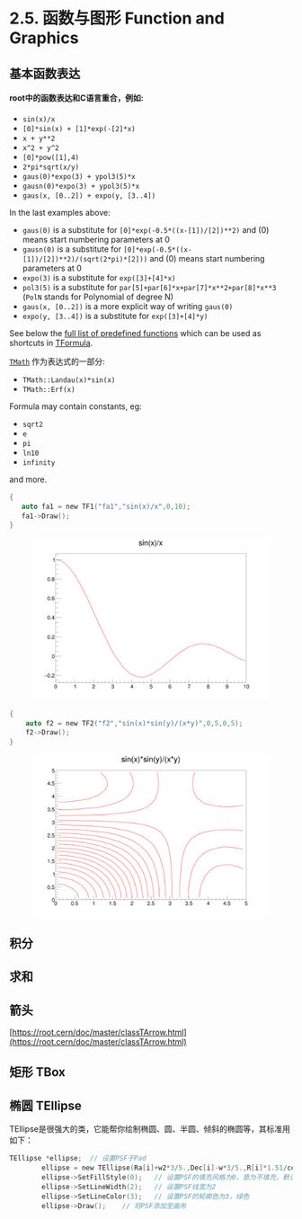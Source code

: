 # 2.5. 函数与图形 Function and Graphics

## 基本函数表达

#### root中的函数表达和C语言重合，例如:

* `sin(x)/x`
* `[0]*sin(x) + [1]*exp(-[2]*x)`
* `x + y**2`
* `x^2 + y^2`
* `[0]*pow([1],4)`
* `2*pi*sqrt(x/y)`
* `gaus(0)*expo(3) + ypol3(5)*x`
* `gausn(0)*expo(3) + ypol3(5)*x`
* `gaus(x, [0..2]) + expo(y, [3..4])`

In the last examples above:

* `gaus(0)` is a substitute for `[0]*exp(-0.5*((x-[1])/[2])**2)` and (0) means start numbering parameters at 0
* `gausn(0)` is a substitute for `[0]*exp(-0.5*((x-[1])/[2])**2)/(sqrt(2*pi)*[2]))` and (0) means start numbering parameters at 0
* `expo(3)` is a substitute for `exp([3]+[4]*x)`
* `pol3(5)` is a substitute for `par[5]+par[6]*x+par[7]*x**2+par[8]*x**3` (`PolN` stands for Polynomial of degree N)
* `gaus(x, [0..2])` is a more explicit way of writing `gaus(0)`
* `expo(y, [3..4])` is a substitute for `exp([3]+[4]*y)`

See below the [full list of predefined functions](https://root.cern/doc/master/classTFormula.html#FormulaFuncs) which can be used as shortcuts in [TFormula](https://root.cern/doc/master/classTFormula.html).

[`TMath`](https://root.cern/doc/master/namespaceTMath.html) 作为表达式的一部分:

* `TMath::Landau(x)*sin(x)`
* `TMath::Erf(x)`

Formula may contain constants, eg:

* `sqrt2`
* `e`
* `pi`
* `ln10`
* `infinity`

and more.



```c
{
   auto fa1 = new TF1("fa1","sin(x)/x",0,10);
   fa1->Draw();
}
```

<figure><img src="../.gitbook/assets/pict1_TF1_001.png" alt="" width="563"><figcaption></figcaption></figure>





```c
{
    auto f2 = new TF2("f2","sin(x)*sin(y)/(x*y)",0,5,0,5);
    f2->Draw();
}
```

<figure><img src="../.gitbook/assets/pict1_TF2_001.png" alt="" width="563"><figcaption></figcaption></figure>

## 积分



## 求和













## 箭头



[https://root.cern/doc/master/classTArrow.html](https://root.cern/doc/master/classTArrow.html)





## 矩形 TBox

## 椭圆 TEllipse

TEllipse是很强大的类，它能帮你绘制椭圆、圆、半圆、倾斜的椭圆等，其标准用如下：

```c
TEllipse *ellipse;  // 设置PSF于Pad
        ellipse = new TEllipse(Ra[i]+w2*3/5.,Dec[i]-w*3/5.,R[i]*1.51/cos(Dec[i]/57.3),R[i]*1.51,0,270,60);   // TEllipse(椭圆在Pad中的横坐标,纵坐标,长轴,短轴,phimax,phimin,theta)
        ellipse->SetFillStyle(0);   // 设置PSF的填充风格为0，意为不填充，默认不填充
        ellipse->SetLineWidth(2);   // 设置PSF线宽为2
        ellipse->SetLineColor(3);   // 设置PSF的轮廓色为3，绿色
        ellipse->Draw();    // 将PSF添加至画布

```

##













